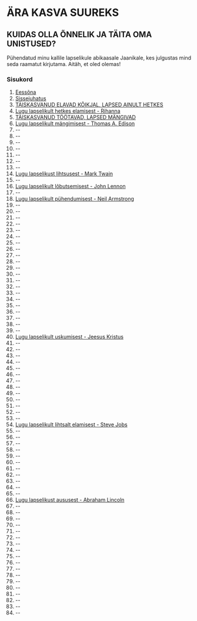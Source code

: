 # ÄRA KASVA SUUREKS
## KUIDAS OLLA ÕNNELIK JA TÄITA OMA UNISTUSED?

Pühendatud minu kallile lapselikule abikaasale Jaanikale, kes julgustas mind seda raamatut kirjutama. Aitäh, et oled olemas!

### Sisukord

1. [Eessõna](01.md)
2. [Sissejuhatus](02.md)
3. [TÄISKASVANUD ELAVAD KÕIKJAL, LAPSED AINULT HETKES](03.md)
4. [Lugu lapselikult hetkes elamisest - Rihanna](04.md)
5. [TÄISKASVANUD TÖÖTAVAD, LAPSED MÄNGIVAD](05.md)
6. [Lugu lapselikult mängimisest - Thomas A. Edison](06.md)
7. --
8. --
9. --
10. --
11. --
12. --
13. --
14. [Lugu lapselikust lihtsusest - Mark Twain](14.md)
15. --
16. [Lugu lapselikult lõbutsemisest - John Lennon](16.md)
17. --
18. [Lugu lapselikult pühendumisest - Neil Armstrong](18.md)
19. --
20. --
21. --
22. --
23. --
24. --
25. --
26. --
27. --
28. --
29. --
30. --
31. --
32. --
33. --
34. --
35. --
36. --
37. --
38. --
39. --
40. [Lugu lapselikult uskumisest - Jeesus Kristus](40.md)
41. --
42. --
43. --
44. --
45. --
46. --
47. --
48. --
49. --
50. --
51. --
52. --
53. --
54. [Lugu lapselikult lihtsalt elamisest - Steve Jobs](54.md)
55. --
56. --
57. --
58. --
59. --
60. --
61. --
62. --
63. --
64. --
65. --
66. [Lugu lapselikust aususest - Abraham Lincoln](66.md)
67. --
68. -- 
69. --
70. --
71. --
72. --
73. --
74. --
75. --
76. --
77. --
78. --
79. --
80. --
81. --
82. --
83. --
84. --
